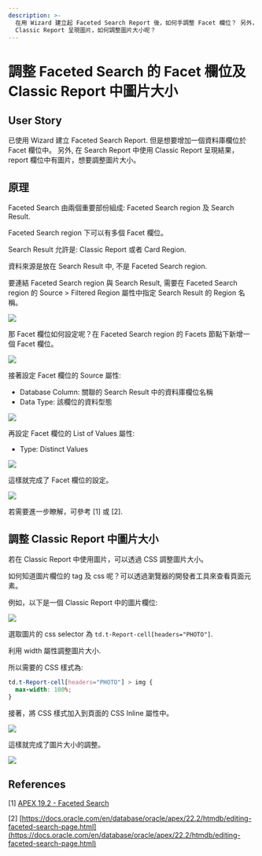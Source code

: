 ```yaml
---
description: >-
  在用 Wizard 建立起 Faceted Search Report 後，如何手調整 Facet 欄位？ 另外，若在 Search Report  中使用
  Classic Report 呈現圖片，如何調整圖片大小呢？
---
```


# 調整 Faceted Search 的 Facet 欄位及Classic Report 中圖片大小

## User Story

已使用 Wizard 建立 Faceted Search Report. 但是想要增加一個資料庫欄位於 Facet 欄位中。 另外, 在 Search Report 中使用 Classic Report 呈現結果，report 欄位中有圖片，想要調整圖片大小。

## 原理

Faceted Search 由兩個重要部份組成: Faceted Search region 及 Search Result.

Faceted Search region 下可以有多個 Facet 欄位。

Search Result 允許是: Classic Report 或者 Card Region.

資料來源是放在 Search Result 中, 不是 Faceted Search region.

要連結 Faceted Search region 與 Search Result, 需要在 Faceted Search region 的 Source > Filtered Region 屬性中指定 Search Result 的 Region 名稱。

![](img/24-05-10-16-38-25.png)

那 Facet 欄位如何設定呢？在 Faceted Search region 的 Facets 節點下新增一個 Facet 欄位。

![](img/24-05-10-16-40-37.png)

接著設定 Facet 欄位的 Source 屬性:

* Database Column: 關聯的 Search Result 中的資料庫欄位名稱
* Data Type: 該欄位的資料型態

![](img/24-05-10-16-43-53.png)

再設定 Facet 欄位的 List of Values 屬性:

* Type: Distinct Values

![](img/24-05-10-16-43-43.png)

這樣就完成了 Facet 欄位的設定。

![](img/24-05-10-16-44-41.png)

若需要進一步瞭解，可參考 \[1] 或 \[2].

## 調整 Classic Report 中圖片大小

若在 Classic Report 中使用圖片，可以透過 CSS 調整圖片大小。

如何知道圖片欄位的 tag 及 css 呢？可以透過瀏覽器的開發者工具來查看頁面元素。

例如，以下是一個 Classic Report 中的圖片欄位:

![](img/24-05-10-16-46-03.png)

選取圖片的 css selector 為 `td.t-Report-cell[headers="PHOTO"]`.

利用 width 屬性調整圖片大小.

所以需要的 CSS 樣式為:

```css
td.t-Report-cell[headers="PHOTO"] > img {
  max-width: 100%;
}
```

接著，將 CSS 樣式加入到頁面的 CSS Inline 屬性中。

![](img/24-05-10-16-49-43.png)

這樣就完成了圖片大小的調整。

![](img/24-05-10-16-50-18.png)

## References

\[1] [APEX 19.2 - Faceted Search](https://blogs.oracle.com/apex/post/apex-192-faceted-search)

\[2] [https://docs.oracle.com/en/database/oracle/apex/22.2/htmdb/editing-faceted-search-page.html](https://docs.oracle.com/en/database/oracle/apex/22.2/htmdb/editing-faceted-search-page.html)
